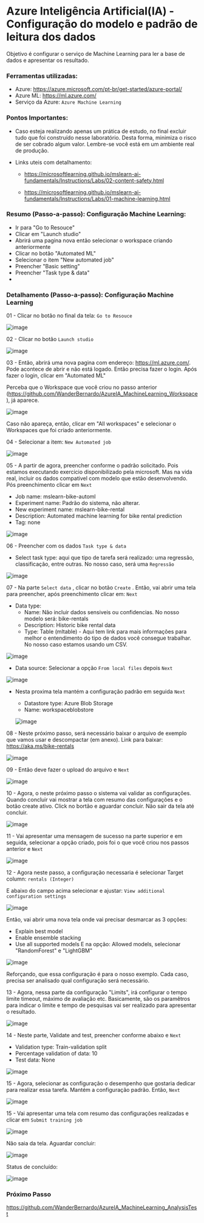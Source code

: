 # Azure Inteligência Artificial(IA) - Configuração do modelo e padrão de leitura dos dados
Objetivo é configurar o serviço de Machine Learning para ler a base de dados e apresentar os resultado.

### Ferramentas utilizadas:

- Azure: https://azure.microsoft.com/pt-br/get-started/azure-portal/
- Azure ML: https://ml.azure.com/
- Serviço da Azure: ``` Azure Machine Learning ```

### Pontos Importantes:

 - Caso esteja realizando apenas um prática de estudo, no final excluir tudo que foi construído nesse laboratório. Desta forma, minimiza o risco de ser cobrado algum valor. Lembre-se você está em um ambiente real de produção.
 - Links uteis com detalhamento:
   
    * https://microsoftlearning.github.io/mslearn-ai-fundamentals/Instructions/Labs/02-content-safety.html
      
    * https://microsoftlearning.github.io/mslearn-ai-fundamentals/Instructions/Labs/01-machine-learning.html

### Resumo (Passo-a-passo): Configuração Machine Learning:

 - Ir para "Go to Resouce"
 - Clicar em "Launch studio"
 - Abrirá uma pagina nova então selecionar o workspace criando anteriormente
 - Clicar no botão "Automated ML"
 - Selecionar o item "New automated job"
 - Preencher "Basic setting"
 - Preencher "Task type & data"
 -  

   
### Detalhamento (Passo-a-passo): Configuração Machine Learning

01 - Clicar no botão no final da tela: ``` Go to Resouce ```

![image](https://github.com/user-attachments/assets/701b2239-10e1-4b20-9c28-f1e2c9a13bf7)

02 - Clicar no botão ``` Launch studio ```

![image](https://github.com/user-attachments/assets/e7d5dff3-c0eb-47bc-8b6f-9da007117602)

03 - Então, abrirá uma nova pagina com endereço: https://ml.azure.com/. Pode acontece de abrir e não está logado. Então precisa fazer o login. Após fazer o login, clicar em "Automated ML"

Perceba que o Workspace que você criou no passo anterior (https://github.com/WanderBernardo/AzureIA_MachineLearning_Workspace), já aparece.

![image](https://github.com/user-attachments/assets/b2f6dfba-983d-4d90-a717-fcd799fe4333)

Caso não apareça, então, clicar em "All workspaces" e selecionar o Workspaces que foi criado anteriormente.

04 - Selecionar a item: ``` New Automated job ```

![image](https://github.com/user-attachments/assets/72e0c092-6cfc-4e96-ac12-fbf0b052eeba)

05 - A partir de agora, preencher conforme o padrão solicitado. Pois estamos executando exercicio disponibilizado pela microsoft. Mas na vida real, incluir os dados compativel com modelo que estão desenvolvendo. Pós preenchimento clicar em ``` Next ```
   * Job name: mslearn-bike-automl
   * Experiment name: Padrão do sistema, não alterar.
   * New experiment name: mslearn-bike-rental
   * Description: Automated machine learning for bike rental prediction
   * Tag: none

![image](https://github.com/user-attachments/assets/ae7f491e-4592-4f6e-b368-6b4784bff3a8)

06 - Preencher com os dados ``` Task type & data ```
   * Select task type: aqui que tipo de tarefa será realizado: uma regressão, classificação, entre outras. No nosso caso, será uma ``` Regressão ```
     
![image](https://github.com/user-attachments/assets/2c261d31-77bc-41e6-b00d-763411e1439a)

07 - Na parte ``` Select data ``` , clicar no botão ``` Create ``` . Então, vai abrir uma tela para preencher, após preenchimento clicar em: ``` Next ```
   * Data type:
      * Name: Não incluir dados sensiveis ou confidencias. No nosso modelo será: bike-rentals
      * Description: Historic bike rental data
      * Type: Table (mltable) - Aqui tem link para mais informações para melhor o entendimento do tipo de dados você consegue trabalhar. No nosso caso estamos usando um CSV.
        
   ![image](https://github.com/user-attachments/assets/7c03ac6d-b128-4b80-88f2-da4840b66900)

   * Data source: Selecionar a opção ``` From local files ``` depois ``` Next ``` 
     
   ![image](https://github.com/user-attachments/assets/790c3451-1509-4dab-b71d-dce6ffd8bd08)

   * Nesta proxima tela mantém a configuração padrão em seguida ``` Next ```
      * Datastore type: Azure Blob Storage
      * Name: workspaceblobstore
   
     ![image](https://github.com/user-attachments/assets/4b161107-bcb6-4d0d-b1e3-b9b306ca8a09)

08 - Neste próximo passo, será necessário baixar o arquivo de exemplo que vamos usar e descompactar (em anexo). Link  para baixar: https://aka.ms/bike-rentals

![image](https://github.com/user-attachments/assets/dfb2bc53-9273-45db-9955-fc36aa9aa74f)

09 - Então deve fazer o upload do arquivo e ``` Next ```

![image](https://github.com/user-attachments/assets/e41a452c-c1a9-41d8-9c2d-fdc395e51a31)

10 - Agora, o neste próximo passo o sistema vai validar as configurações. Quando concluir vai mostrar a tela com resumo das configurações e o botão create ativo. Click no bortão e aguardar concluir. Não sair da tela até concluir.

![image](https://github.com/user-attachments/assets/7d251609-0590-42ff-a794-84a715e03672)

11 - Vai apresentar uma mensagem de sucesso na parte superior e em seguida, selecionar a opção criado, pois foi o que você criou nos passos anterior e ``` Next ```

![image](https://github.com/user-attachments/assets/4b185037-9307-4bb2-82f2-097535abe034)

12 - Agora neste passo, a configuração necessaria é selecionar Target column: ``` rentals (Integer) ```

E abaixo do campo acima selecionar e ajustar: ``` View additional configuration settings ```

![image](https://github.com/user-attachments/assets/558d35a7-877e-4a2b-a6d3-e7604095c75d)

Então, vai abrir uma nova tela onde vai precisar desmarcar as 3 opções:
   * Explain best model
   * Enable ensemble stacking
   * Use all supported models
E na opção: Allowed models, selecionar "RandomForest" e "LightGBM"

![image](https://github.com/user-attachments/assets/c2662d00-c7db-4b11-a43c-c223d7c26895)

Reforçando, que essa configuração é para o nosso exemplo. Cada caso, precisa ser analisado qual configuração será necessário.

13 - Agora, nessa parte da configuração "Limits", irá configurar o tempo limite timeout, máximo de avaliação etc. Basicamente, são os paramêtros para indicar o limite e tempo de pesquisas vai ser realizado para apresentar o resultado.  

![image](https://github.com/user-attachments/assets/9b6dfdaa-b43a-4e93-8b4e-9d03626d74d1)

14 - Neste parte, Validate and test, preencher conforme abaixo e ``` Next ```
   * Validation type: Train-validation split
   * Percentage validation of data: 10
   * Test data: None

![image](https://github.com/user-attachments/assets/fe3693cb-5fdb-4258-a46b-d2698fe59fd7)

15 - Agora, selecionar as configuração o desempenho que gostaria dedicar para realizar essa tarefa. Mantém a configuração padrão. Então, ``` Next ```

![image](https://github.com/user-attachments/assets/3c42c7e3-f066-47d2-bc69-a5352f27b304)

15 - Vai apresentar uma tela com resumo das configurações realizadas e clicar em  ``` Submit training job ```

![image](https://github.com/user-attachments/assets/815ebc1a-cdd5-4832-a044-d96ebd143cbb)

Não saia da tela. Aguardar concluir:

![image](https://github.com/user-attachments/assets/cb740a01-b9ac-48ad-b1c8-60754a13a452)

Status de concluído:

![image](https://github.com/user-attachments/assets/05276488-a041-48bd-8313-d2f30ddc3da8)

### Próximo Passo

https://github.com/WanderBernardo/AzureIA_MachineLearning_AnalysisTest
